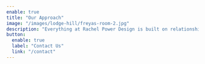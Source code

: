```yaml
---
enable: true
title: "Our Approach"
image: "/images/lodge-hill/freyas-room-2.jpg"
description: "Everything at Rachel Power Design is built on relationships and these are our main priority.  From our handpicked collection of skilled trades, artisans and craft people to the close bond we build with our clients, every relationship matters and is a fundamental part of our success.|We believe that every project needs to start with a conversation.  To understand a client's vision we need to get to know them, their lifestyle and passions and what inspires them.  It is important we understand all of this to ensure we present ideas and designs which work for each individual client providing a fully bespoke solution."
button:
  enable: true
  label: "Contact Us"
  link: "/contact"
---
```

